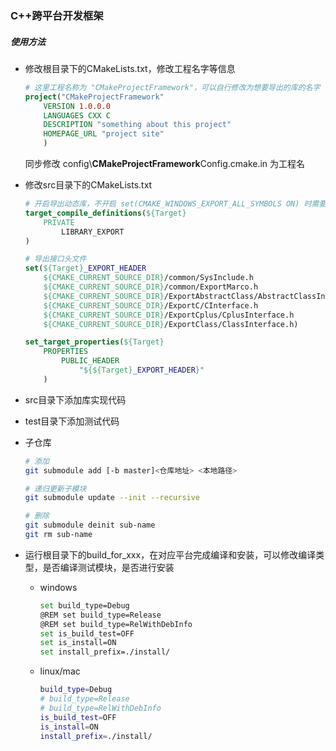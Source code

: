### C++跨平台开发框架

##### 使用方法

- 修改根目录下的CMakeLists.txt，修改工程名字等信息

  ```cmake
  # 这里工程名称为 "CMakeProjectFramework"，可以自行修改为想要导出的库的名字
  project("CMakeProjectFramework" 
      VERSION 1.0.0.0
      LANGUAGES CXX C
      DESCRIPTION "something about this project"
      HOMEPAGE_URL "project site"
      )
  ```

  同步修改 config\\**CMakeProjectFramework**Config.cmake.in 为工程名

- 修改src目录下的CMakeLists.txt

  ```cmake
  # 开启导出动态库，不开启 set(CMAKE_WINDOWS_EXPORT_ALL_SYMBOLS ON) 时需要
  target_compile_definitions(${Target}
      PRIVATE
          LIBRARY_EXPORT
  )
  
  # 导出接口头文件
  set(${Target}_EXPORT_HEADER 
      ${CMAKE_CURRENT_SOURCE_DIR}/common/SysInclude.h
      ${CMAKE_CURRENT_SOURCE_DIR}/common/ExportMarco.h
      ${CMAKE_CURRENT_SOURCE_DIR}/ExportAbstractClass/AbstractClassInterface.h
      ${CMAKE_CURRENT_SOURCE_DIR}/ExportC/CInterface.h
      ${CMAKE_CURRENT_SOURCE_DIR}/ExportCplus/CplusInterface.h
      ${CMAKE_CURRENT_SOURCE_DIR}/ExportClass/ClassInterface.h)
  
  set_target_properties(${Target} 
      PROPERTIES 
          PUBLIC_HEADER 
              "${${Target}_EXPORT_HEADER}"
      )
  ```

- src目录下添加库实现代码

- test目录下添加测试代码

- 子仓库

  ```sh
  # 添加
  git submodule add [-b master]<仓库地址> <本地路径>
  
  # 递归更新子模块
  git submodule update --init --recursive
  
  # 删除
  git submodule deinit sub-name
  git rm sub-name
  
  ```

  

- 运行根目录下的build_for_xxx，在对应平台完成编译和安装，可以修改编译类型，是否编译测试模块，是否进行安装

  - windows

    ```bash
    set build_type=Debug
    @REM set build_type=Release
    @REM set build_type=RelWithDebInfo
    set is_build_test=OFF
    set is_install=ON
    set install_prefix=./install/
    ```

  - linux/mac

    ```sh
    build_type=Debug
    # build_type=Release
    # build_type=RelWithDebInfo 
    is_build_test=OFF
    is_install=ON
    install_prefix=./install/
    ```

    

​	